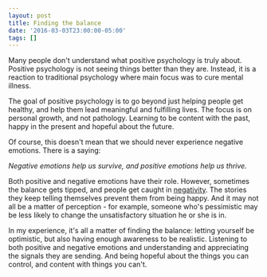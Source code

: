 ```yaml
---
layout: post
title: Finding the balance
date: '2016-03-03T23:00:00-05:00'
tags: []
---
```

Many people don't understand what positive psychology is truly about. Positive psychology is not seeing things better than they are. Instead, it is a reaction to traditional psychology where main focus was to cure mental illness.

The goal of positive psychology is to go beyond just helping people get healthy, and help them lead meaningful and fulfilling lives. The focus is on personal growth, and not pathology. Learning to be content with the past, happy in the present and hopeful about the future.

Of course, this doesn't mean that we should never experience negative emotions. There is a saying:

_Negative emotions help us survive, and positive emotions help us thrive._

Both positive and negative emotions have their role. However, sometimes the balance gets tipped, and people get caught in [negativity](/2016/01/30/negativity-bias.html). The stories they keep telling themselves prevent them from being happy. And it may not all be a matter of perception - for example, someone who's pessimistic may be less likely to change the unsatisfactory situation he or she is in.

In my experience, it's all a matter of finding the balance: letting yourself be optimistic, but also having enough awareness to be realistic. Listening to both positive and negative emotions and understanding and appreciating the signals they are sending. And being hopeful about the things you can control, and content with things you can't.
